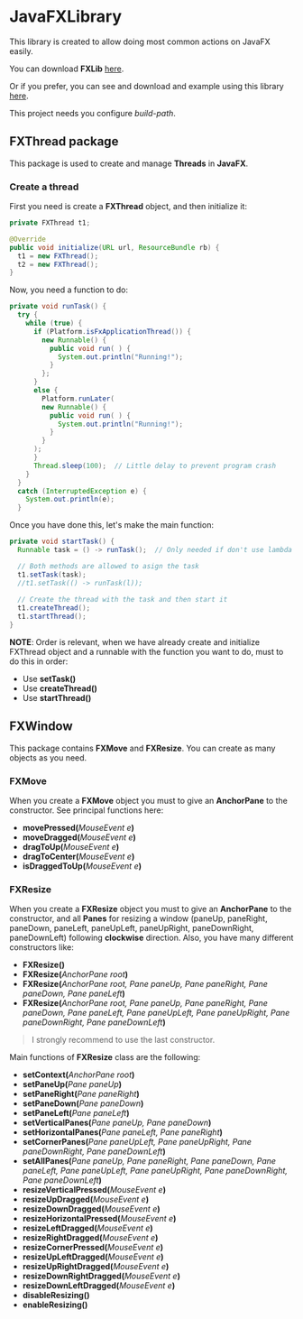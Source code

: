 # JavaFXLibrary

This library is created to allow doing most common actions on JavaFX easily.

You can download **FXLib** [here](https://github.com/ivanzhenlms/JavaFXLibrary/raw/master/JavaFXLib/FXLib.jar).

Or if you prefer, you can see and download and example using this library [here](https://github.com/ivanzhenlms/JavaFXLibraryTest).

This project needs you configure _build-path_.

## FXThread package

This package is used to create and manage **Threads** in **JavaFX**.

### Create a thread
First you need is create a **FXThread** object, and then initialize it:

```java
private FXThread t1;

@Override
public void initialize(URL url, ResourceBundle rb) {
  t1 = new FXThread();
  t2 = new FXThread();
}
```

Now, you need a function to do:

```java
private void runTask() {
  try {
    while (true) {
      if (Platform.isFxApplicationThread()) {
        new Runnable() {
          public void run( ) {
            System.out.println("Running!");
          }
        };
      }
      else {
        Platform.runLater(
        new Runnable() {
          public void run( ) {
            System.out.println("Running!");
          }
        }
      );
      }
      Thread.sleep(100);  // Little delay to prevent program crash
    }
  }
  catch (InterruptedException e) {
    System.out.println(e);
  }
```

Once you have done this, let's make the main function:

```java
private void startTask() {
  Runnable task = () -> runTask();  // Only needed if don't use lambda

  // Both methods are allowed to asign the task
  t1.setTask(task);
  //t1.setTask(() -> runTask(l));
  
  // Create the thread with the task and then start it
  t1.createThread();
  t1.startThread();
}
```

**NOTE**: Order is relevant, when we have already create and initialize FXThread object and a runnable with the function you want to do, must to do this in order:
* Use **setTask()**
* Use **createThread()**
* Use **startThread()**

## FXWindow

This package contains **FXMove** and **FXResize**. You can create as many objects as you need.

### FXMove

When you create a **FXMove** object you must to give an **AnchorPane** to the constructor.
See principal functions here:
* **movePressed(**_MouseEvent e_**)**
* **moveDragged(**_MouseEvent e_**)**
* **dragToUp(**_MouseEvent e_**)**
* **dragToCenter(**_MouseEvent e_**)**
* **isDraggedToUp(**_MouseEvent e_**)**

### FXResize

When you create a **FXResize** object you must to give an **AnchorPane** to the constructor, and all **Panes** for resizing a window (paneUp, paneRight, paneDown, paneLeft, paneUpLeft, paneUpRight, paneDownRight, paneDownLeft) following **clockwise** direction. Also, you have many different constructors like:
* **FXResize()**
* **FXResize(**_AnchorPane root_**)**
* **FXResize(**_AnchorPane root, Pane paneUp, Pane paneRight, Pane paneDown, Pane paneLeft_**)**
* **FXResize(**_AnchorPane root, Pane paneUp, Pane paneRight, Pane paneDown, Pane paneLeft, Pane paneUpLeft, Pane paneUpRight, Pane paneDownRight, Pane paneDownLeft_**)**

> I strongly recommend to use the last constructor.

Main functions of **FXResize** class are the following:
* **setContext(**_AnchorPane root_**)**
* **setPaneUp(**_Pane paneUp_**)**
* **setPaneRight(**_Pane paneRight_**)**
* **setPaneDown(**_Pane paneDown_**)**
* **setPaneLeft(**_Pane paneLeft_**)**
* **setVerticalPanes(**_Pane paneUp, Pane paneDown_**)**
* **setHorizontalPanes(**_Pane paneLeft, Pane paneRight_**)**
* **setCornerPanes(**_Pane paneUpLeft, Pane paneUpRight, Pane paneDownRight, Pane paneDownLeft_**)**
* **setAllPanes(**_Pane paneUp, Pane paneRight, Pane paneDown, Pane paneLeft, Pane paneUpLeft, Pane paneUpRight, Pane paneDownRight, Pane paneDownLeft_**)**
* **resizeVerticalPressed(**_MouseEvent e_**)**
* **resizeUpDragged(**_MouseEvent e_**)**
* **resizeDownDragged(**_MouseEvent e_**)**
* **resizeHorizontalPressed(**_MouseEvent e_**)**
* **resizeLeftDragged(**_MouseEvent e_**)**
* **resizeRightDragged(**_MouseEvent e_**)**
* **resizeCornerPressed(**_MouseEvent e_**)**
* **resizeUpLeftDragged(**_MouseEvent e_**)**
* **resizeUpRightDragged(**_MouseEvent e_**)**
* **resizeDownRightDragged(**_MouseEvent e_**)**
* **resizeDownLeftDragged(**_MouseEvent e_**)**
* **disableResizing()**
* **enableResizing()**

